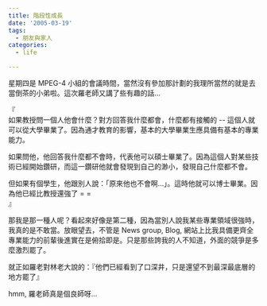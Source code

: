 ```yaml
---
title: 階段性成長
date: '2005-03-19'
tags:
  - 朋友與家人
categories:
  - life

---
```

星期四是 MPEG-4 小組的會議時間，當然沒有參加那計劃的我理所當然的就是去當倒茶的小弟啦。這次羅老師又講了些有趣的話…  
  
『  
如果教授問一個人他會什麼？對方回答我什麼都會，什麼都有接觸的 -- 這個人就可以從大學畢業了。因為通才教育的影響，基本的大學畢業生應具備有基本的專業能力。  
  
如果問他，他回答我什麼都不會時，代表他可以碩士畢業了。因為這個人對某些技術已經開始鑽研，而這一鑽研他就會發現到自己的渺小，發現自己什麼都不會。  
  
但如果有個學生，他跟別人說：「原來他也不會啊…」。這時他就可以博士畢業。因為他已經比教授還強了 = =  
』  
  
那我是那一種人呢？看起來好像是第二種，因為當別人說我某些專業領域很強時，我真的是不敢當。放眼望去，不管是 News group, Blog, 網站上比我具備更齊全專業能力的前輩後進實在是俯拾即是。只是那些誇我的人不知道，外面的競爭是多麼激烈罷了。  
  
就正如羅老對林老大說的：『他們已經看到了口深井，只是還望不到最深最底層的地方罷了』  
  
hmm, 羅老師真是個良師呀…